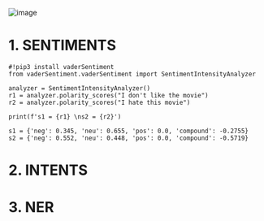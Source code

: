 ![image](https://user-images.githubusercontent.com/26519123/120105902-1a28d380-c15b-11eb-8221-ec55f238bc3b.png)

# 1. SENTIMENTS



```
#!pip3 install vaderSentiment
from vaderSentiment.vaderSentiment import SentimentIntensityAnalyzer

analyzer = SentimentIntensityAnalyzer()
r1 = analyzer.polarity_scores("I don't like the movie")
r2 = analyzer.polarity_scores("I hate this movie")

print(f's1 = {r1} \ns2 = {r2}')
```
```
s1 = {'neg': 0.345, 'neu': 0.655, 'pos': 0.0, 'compound': -0.2755} 
s2 = {'neg': 0.552, 'neu': 0.448, 'pos': 0.0, 'compound': -0.5719}
```


# 2. INTENTS

# 3. NER

